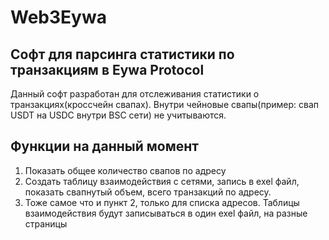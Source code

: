 # Web3Eywa
## Софт для парсинга статистики по транзакциям в Eywa Protocol
Данный софт разработан для отслеживания статистики о транзакциях(кроссчейн свапах). Внутри чейновые свапы(пример: свап USDT на USDC внутри BSC сети) не учитываются. 
## Функции на данный момент
1) Показать общее количество свапов по адресу
2) Создать таблицу взаимодействия с сетями, запись в exel файл, показать свапнутый объем, всего транзакций по адресу.
3) Тоже самое что и пункт 2, только для списка адресов. Таблицы взаимодействия будут записываться в один exel файл, на разные страницы 
